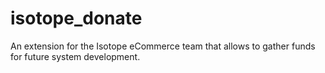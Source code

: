 isotope_donate
==============

An extension for the Isotope eCommerce team that allows to gather funds for future system development.
